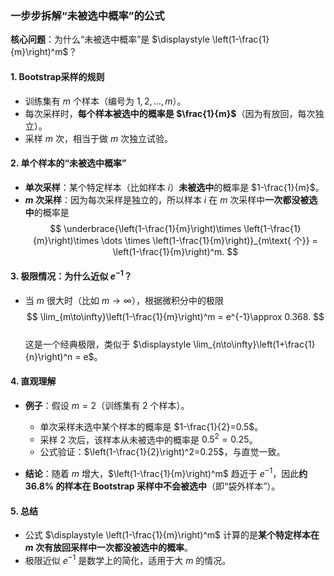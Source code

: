 ### 一步步拆解“未被选中概率”的公式

**核心问题**：为什么“未被选中概率”是 $\displaystyle \left(1-\frac{1}{m}\right)^m$？

#### 1. Bootstrap采样的规则
- 训练集有 $m$ 个样本（编号为 $1,2,\dots ,m$）。
- 每次采样时，**每个样本被选中的概率是 $\frac{1}{m}$**（因为有放回，每次独立）。
- 采样 $m$ 次，相当于做 $m$ 次独立试验。

#### 2. 单个样本的“未被选中概率”
- **单次采样**：某个特定样本（比如样本 $i$）**未被选中**的概率是 $1-\frac{1}{m}$。
- **$m$ 次采样**：因为每次采样是独立的，所以样本 $i$ 在 $m$ 次采样中**一次都没被选中**的概率是  
  $$  
  \underbrace{\left(1-\frac{1}{m}\right)\times \left(1-\frac{1}{m}\right)\times \dots \times \left(1-\frac{1}{m}\right)}_{m\text{ 个}} = \left(1-\frac{1}{m}\right)^m.  
  $$

#### 3. 极限情况：为什么近似 $e^{-1}$？
- 当 $m$ 很大时（比如 $m\to \infty$），根据微积分中的极限  
  $$  
  \lim_{m\to\infty}\left(1-\frac{1}{m}\right)^m = e^{-1}\approx 0.368.  
  $$  
  这是一个经典极限，类似于 $\displaystyle \lim_{n\to\infty}\left(1+\frac{1}{n}\right)^n = e$。

#### 4. 直观理解
- **例子**：假设 $m=2$（训练集有 $2$ 个样本）。
  - 单次采样未选中某个样本的概率是 $1-\frac{1}{2}=0.5$。
  - 采样 $2$ 次后，该样本从未被选中的概率是 $0.5^2=0.25$。
  - 公式验证：$\left(1-\frac{1}{2}\right)^2=0.25$，与直觉一致。

- **结论**：随着 $m$ 增大，$\left(1-\frac{1}{m}\right)^m$ 趋近于 $e^{-1}$，因此**约 $36.8\%$ 的样本在 Bootstrap 采样中不会被选中**（即“袋外样本”）。

#### 5. 总结
- 公式 $\displaystyle \left(1-\frac{1}{m}\right)^m$ 计算的是**某个特定样本在 $m$ 次有放回采样中一次都没被选中的概率**。
- 极限近似 $e^{-1}$ 是数学上的简化，适用于大 $m$ 的情况。